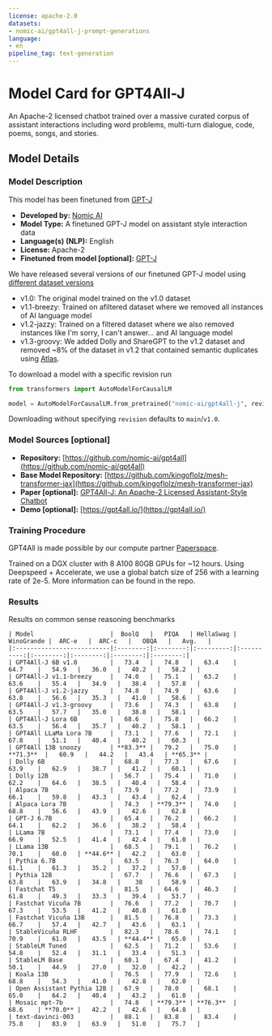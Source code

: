 ```yaml
---
license: apache-2.0
datasets:
- nomic-ai/gpt4all-j-prompt-generations
language:
- en
pipeline_tag: text-generation
---
```


# Model Card for GPT4All-J

An Apache-2 licensed chatbot trained over a massive curated corpus of assistant interactions including word problems, multi-turn dialogue, code, poems, songs, and stories.

## Model Details

### Model Description

<!-- Provide a longer summary of what this model is. -->

This model has been finetuned from [GPT-J](https://huggingface.co/EleutherAI/gpt-j-6B)

- **Developed by:** [Nomic AI](https://home.nomic.ai)
- **Model Type:** A finetuned GPT-J model on assistant style interaction data
- **Language(s) (NLP):** English
- **License:** Apache-2
- **Finetuned from model [optional]:** [GPT-J](https://huggingface.co/EleutherAI/gpt-j-6B)


We have released several versions of our finetuned GPT-J model using [different dataset versions](https://huggingface.co/datasets/nomic-ai/gpt4all-j-prompt-generations)

- v1.0: The original model trained on the v1.0 dataset
- v1.1-breezy: Trained on afiltered dataset where we removed all instances of AI language model
- v1.2-jazzy: Trained on a filtered dataset where we also removed instances like I'm sorry, I can't answer... and AI language model
- v1.3-groovy: We added Dolly and ShareGPT to the v1.2 dataset and removed ~8% of the dataset in v1.2 that contained semantic duplicates using [Atlas](https://atlas.nomic.ai/).

To download a model with a specific revision run 

```python
from transformers import AutoModelForCausalLM

model = AutoModelForCausalLM.from_pretrained("nomic-ai/gpt4all-j", revision="v1.2-jazzy")
```

Downloading without specifying `revision` defaults to `main`/`v1.0`.

### Model Sources [optional]

<!-- Provide the basic links for the model. -->

- **Repository:** [https://github.com/nomic-ai/gpt4all](https://github.com/nomic-ai/gpt4all)
- **Base Model Repository:** [https://github.com/kingoflolz/mesh-transformer-jax](https://github.com/kingoflolz/mesh-transformer-jax)
- **Paper [optional]:** [GPT4All-J: An Apache-2 Licensed Assistant-Style Chatbot](https://s3.amazonaws.com/static.nomic.ai/gpt4all/2023_GPT4All-J_Technical_Report_2.pdf)
- **Demo [optional]:** [https://gpt4all.io/](https://gpt4all.io/)


### Training Procedure 
GPT4All is made possible by our compute partner [Paperspace](https://www.paperspace.com/).

Trained on a DGX cluster with 8 A100 80GB GPUs for ~12 hours. Using Deepspeed + Accelerate, we use a global batch size of 256 with a learning rate of 2e-5. More information can be found in the repo.


### Results

Results on common sense reasoning benchmarks

```
| Model                     |  BoolQ   |   PIQA   | HellaSwag | WinoGrande |  ARC-e   |  ARC-c   |   OBQA   |   Avg.   |
|:--------------------------|:--------:|:--------:|:---------:|:----------:|:--------:|:--------:|:--------:|:--------:|
| GPT4All-J 6B v1.0         |   73.4   |   74.8   |   63.4    |    64.7    |   54.9   |   36.0   |   40.2   |   58.2   |
| GPT4All-J v1.1-breezy     |   74.0   |   75.1   |   63.2    |    63.6    |   55.4   |   34.9   |   38.4   |   57.8   |
| GPT4All-J v1.2-jazzy      |   74.8   |   74.9   |   63.6    |    63.8    |   56.6   |   35.3   |   41.0   |   58.6   |
| GPT4All-J v1.3-groovy     |   73.6   |   74.3   |   63.8    |    63.5    |   57.7   |   35.0   |   38.8   |   58.1   |
| GPT4All-J Lora 6B         |   68.6   |   75.8   |   66.2    |    63.5    |   56.4   |   35.7   |   40.2   |   58.1   |
| GPT4All LLaMa Lora 7B     |   73.1   |   77.6   |   72.1    |    67.8    |   51.1   |   40.4   |   40.2   |   60.3   |
| GPT4All 13B snoozy        | **83.3** |   79.2   |   75.0    |  **71.3**  |   60.9   |   44.2   |   43.4   | **65.3** |
| Dolly 6B                  |   68.8   |   77.3   |   67.6    |    63.9    |   62.9   |   38.7   |   41.2   |   60.1   |
| Dolly 12B                 |   56.7   |   75.4   |   71.0    |    62.2    |   64.6   |   38.5   |   40.4   |   58.4   |
| Alpaca 7B                 |   73.9   |   77.2   |   73.9    |    66.1    |   59.8   |   43.3   |   43.4   |   62.4   |
| Alpaca Lora 7B            |   74.3   | **79.3** |   74.0    |    68.8    |   56.6   |   43.9   |   42.6   |   62.8   |
| GPT-J 6.7B                |   65.4   |   76.2   |   66.2    |    64.1    |   62.2   |   36.6   |   38.2   |   58.4   |
| LLama 7B                  |   73.1   |   77.4   |   73.0    |    66.9    |   52.5   |   41.4   |   42.4   |   61.0   |
| LLama 13B                 |   68.5   |   79.1   |   76.2    |    70.1    |   60.0   | **44.6** |   42.2   |   63.0   |
| Pythia 6.7B               |   63.5   |   76.3   |   64.0    |    61.1    |   61.3   |   35.2   |   37.2   |   57.0   |
| Pythia 12B                |   67.7   |   76.6   |   67.3    |    63.8    |   63.9   |   34.8   |    38    |   58.9   |
| Fastchat T5               |   81.5   |   64.6   |   46.3    |    61.8    |   49.3   |   33.3   |   39.4   |   53.7   |
| Fastchat Vicuña 7B        |   76.6   |   77.2   |   70.7    |    67.3    |   53.5   |   41.2   |   40.8   |   61.0   |
| Fastchat Vicuña 13B       |   81.5   |   76.8   |   73.3    |    66.7    |   57.4   |   42.7   |   43.6   |   63.1   |
| StableVicuña RLHF         |   82.3   |   78.6   |   74.1    |    70.9    |   61.0   |   43.5   | **44.4** |   65.0   |
| StableLM Tuned            |   62.5   |   71.2   |   53.6    |    54.8    |   52.4   |   31.1   |   33.4   |   51.3   |
| StableLM Base             |   60.1   |   67.4   |   41.2    |    50.1    |   44.9   |   27.0   |   32.0   |   42.2   |
| Koala 13B                 |   76.5   |   77.9   |   72.6    |    68.8    |   54.3   |   41.0   |   42.8   |   62.0   |
| Open Assistant Pythia 12B |   67.9   |   78.0   |   68.1    |    65.0    |   64.2   |   40.4   |   43.2   |   61.0   |
| Mosaic mpt-7b             |   74.8   | **79.3** | **76.3**  |    68.6    | **70.0** |   42.2   |   42.6   |   64.8   |
| text-davinci-003          |   88.1   |   83.8   |   83.4    |    75.8    |   83.9   |   63.9   |   51.0   |   75.7   |
```